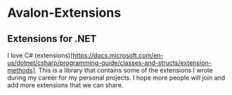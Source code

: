 # Avalon-Extensions

## Extensions for .NET

I love C# (extensions)[https://docs.microsoft.com/en-us/dotnet/csharp/programming-guide/classes-and-structs/extension-methods]. 
This is a library that contains some of the extensions I wrote during my career for my personal projects. 
I hope more people will join and add more extensions that we can share.
